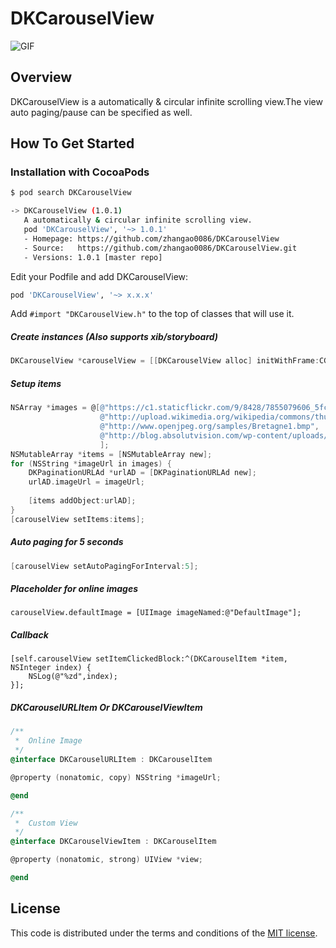 # DKCarouselView
![GIF](https://raw.githubusercontent.com/zhangao0086/DKCarouselView/master/preview.gif)
## Overview
DKCarouselView is a automatically & circular infinite scrolling view.The view auto paging/pause can be specified as well.

## How To Get Started

### Installation with CocoaPods

``` bash
$ pod search DKCarouselView

-> DKCarouselView (1.0.1)
   A automatically & circular infinite scrolling view.
   pod 'DKCarouselView', '~> 1.0.1'
   - Homepage: https://github.com/zhangao0086/DKCarouselView
   - Source:   https://github.com/zhangao0086/DKCarouselView.git
   - Versions: 1.0.1 [master repo]
```

Edit your Podfile and add DKCarouselView:

``` bash
pod 'DKCarouselView', '~> x.x.x'
```

Add `#import "DKCarouselView.h"` to the top of classes that will use it.  
##### Create instances (Also supports xib/storyboard)

```  objective-c
DKCarouselView *carouselView = [[DKCarouselView alloc] initWithFrame:CGRectMake(0, 0, 320,220)];
```

##### Setup items

```  objective-c
NSArray *images = @[@"https://c1.staticflickr.com/9/8428/7855079606_5fc8852562_z.jpg",
                    @"http://upload.wikimedia.org/wikipedia/commons/thumb/8/8f/Parang_mountain_image_1.jpg/640px-Parang_mountain_image_1.jpg",
                    @"http://www.openjpeg.org/samples/Bretagne1.bmp",
                    @"http://blog.absolutvision.com/wp-content/uploads/2009/10/Gimp_2.6b.jpg"
                    ];
NSMutableArray *items = [NSMutableArray new];
for (NSString *imageUrl in images) {
    DKPaginationURLAd *urlAD = [DKPaginationURLAd new];
    urlAD.imageUrl = imageUrl;
    
    [items addObject:urlAD];
}
[carouselView setItems:items];
```

##### Auto paging for 5 seconds

```  objective-c
[carouselView setAutoPagingForInterval:5];
```

##### Placeholder for online images

```
carouselView.defaultImage = [UIImage imageNamed:@"DefaultImage"];
```

##### Callback

```
[self.carouselView setItemClickedBlock:^(DKCarouselItem *item, NSInteger index) {
    NSLog(@"%zd",index);
}];
```

##### DKCarouselURLItem Or DKCarouselViewItem

```  objective-c
/**
 *  Online Image
 */
@interface DKCarouselURLItem : DKCarouselItem

@property (nonatomic, copy) NSString *imageUrl;

@end

/**
 *  Custom View
 */
@interface DKCarouselViewItem : DKCarouselItem

@property (nonatomic, strong) UIView *view;

@end
```

## License
This code is distributed under the terms and conditions of the <a href="https://github.com/zhangao0086/DKCarouselView/master/LICENSE">MIT license</a>.